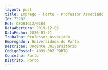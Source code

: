 ```yaml
--- 
layout: post
title: Emprego - Porto - Professor Associado
Id: 72282
Ref: OE201912/0184
DataAbertura: 2019-12-06
DataFecho: 2020-01-21
Trabalho: Professor Associado
Empregador: Universidade do Porto
Descricao: Docente Universitário
CodigoPostal: 4099-002 PORTO
Concelho: Porto
Distrito: Porto
--- 
```

